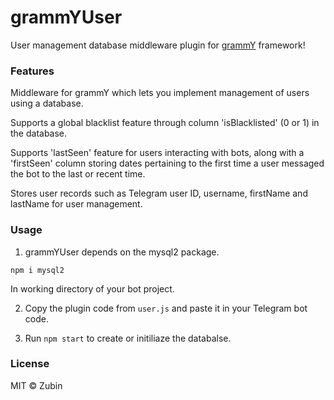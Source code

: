 # grammYUser

User management database middleware plugin for [grammY](https://github.com/grammyjs/grammy) framework!

### Features

Middleware for grammY which lets you implement management of users using a database.

Supports a global blacklist feature through column 'isBlacklisted' (0 or 1) in the database.

Supports 'lastSeen' feature for users interacting with bots, along with a 'firstSeen' column storing dates pertaining to the first time a user messaged the bot to the last or recent time.

Stores user records such as Telegram user ID, username, firstName and lastName for user management.

### Usage

1. grammYUser depends on the mysql2 package.
```node
npm i mysql2
```
In working directory of your bot project.

2. Copy the plugin code from ```user.js``` and paste it in your Telegram bot code.

3. Run ```npm start``` to create or initiliaze the databalse.


### License

MIT ©️ Zubin